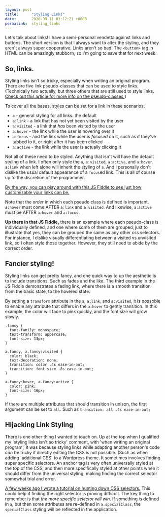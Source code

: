 ```yaml
---
layout: post
title:      "Styling Links"
date:       2020-09-11 03:12:21 +0000
permalink:  styling_links
---
```



Let's talk about links! I have a semi-personal vendetta against links and buttons. The short version is that I always want to alter the styling, and they aren't always super cooperative. Links aren't so bad. The `<button>` tag in HTML can be amazingly stubborn, so I'm going to save that for next week. 

## So, links.
Styling links isn't so tricky, especially when writing an original program. There are five link pseudo-classes that can be used to style links. (Technically two actually, but three others that are still used to style links. [Check out this article for more info on the pseudo-classes.](https://www.webfx.com/blog/web-design/link-pseudo-classes/))

To cover all the bases, styles can be set for a link in these scenarios:
- `a` - general styling for all links. the default
- `a:link` - a link that has not yet been visited by the user
- `a:visited` - a link that *has* been visited by the user
- `a:hover` - the link while the user is hovering over it
- `a:focus` - and the link while the user is *focused* on it, such as if they've tabbed to it, or right after it has been clicked
- `a:active` - the link while the user is actually clicking it

Not all of these need to be styled. Anything that isn't will have the default styling of a link. I often only style the `a`, `a:visited`, `a:active`, and `a:hover`. `a:link` when left alone will inherit the styling of `a`. And I personally don't dislike the usual default appearance of a `focus`ed link. This is all of course up to the discretion of the programmer. 

[By the way, you can play around with this JS Fiddle to see just how customizable your links can be.](https://jsfiddle.net/saranderson13/12vwsLzh/)

Note that the *order* in which each pseudo class is defined is important. `a:hover` must come AFTER `a:link` and `a:visited`. And likewise, `a:active` must be AFTER `a:hover` and `a:focus`.

**Up there in that JS Fiddle,** there is an example where each pseudo-class is individually defined, and one where some of them are grouped, just to illustrate that yes, they can be grouped the same as any other css selectors. For instance, I dislike visually differentiating between a visited vs unvisited link, so I often style those together. However, they still need to abide by the correct order. 

## Fancier styling!
Styling links can get pretty fancy, and one quick way to up the aesthetic is to include transitions. Such as fades and the like. The third example in the JS Fiddle demonstrates a fading link, where there is a smooth transition from the basic state, to the hovered state.

By setting a `transform` attribute in the `a`, `a:link`, and `a:visited`, it is possoble to enable any attribute that differs in the `a:hover` to gently transition. In this example, the color will fade to pink quickly, and the font size will grow slowly.

```
.fancy {
  font-family: monospace;
  text-transform: uppercase;
  font-size: 13px;
}

a.fancy, a.fancy:visited { 
  color: black;
  text-decoration: none;
  transition: color .4s ease-in-out;
  transition: font-size .8s ease-in-out;
}

a.fancy:hover, a.fancy:active { 
  color: pink;
  font-size: 16px;
}
```

If there are multiple attributes that should transition in unison, the first argument can be set to `all`. Such as `transition: all .4s ease-in-out;`


## Hijacking Link Styling
There is one other thing I wanted to touch on. Up at the top when I qualified my 'styling links isn't so tricky' comment, with 'when writing an original program', it was because styling links while adapting another person's code *can* be tricky if directly editing the CSS is not possible. (Such as when adding 'additional CSS' to a Wordpress theme. It sometimes involves finding super specific selectors. An anchor tag is very often universally styled at the top of the CSS, and then more specifically styled at other points when it should differ from the universal styling, making finding the correct selector somewhat trial and error.

[A few weeks ago I wrote a tutorial on hunting down CSS selectors.](https://saranderson13.github.io/crafting_your_css_selector) This could help if finding the right selector is proving difficult. The key thing to remember is that *the more specific selector will win*. If something is defined in `a`, but then some attributes are re-defined in `a.specialClass`, the `specialClass` styling will be reflected in the application.


